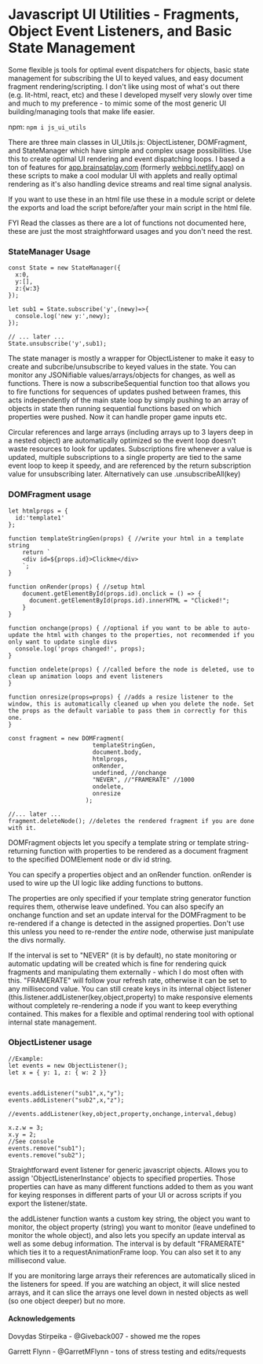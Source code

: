 # Javascript UI Utilities - Fragments, Object Event Listeners, and Basic State Management
Some flexible js tools for optimal event dispatchers for objects, basic state management for subscribing the UI to keyed values, and easy document fragment rendering/scripting. I don't like using most of what's out there (e.g. lit-html, react, etc) and these I developed myself very slowly over time and much to my preference - to mimic some of the most generic UI building/managing tools that make life easier.

npm: `npm i js_ui_utils`

There are three main classes in UI_Utils.js: ObjectListener, DOMFragment, and StateManager which have simple and complex usage possibilities. Use this to create optimal UI rendering and event dispatching loops. I based a ton of features for [app.brainsatplay.com](app.brainsatplay.com) (formerly [webbci.netlify.app](webbci.netlify.app)) on these scripts to make a cool modular UI with applets and really optimal rendering as it's also handling device streams and real time signal analysis.

If you want to use these in an html file use these in a module script or delete the exports and load the script before/after your main script in the html file.

FYI Read the classes as there are a lot of functions not documented here, these are just the most straightforward usages and you don't need the rest.

### StateManager Usage
```
const State = new StateManager({
  x:0,
  y:[],
  z:{w:3}
});

let sub1 = State.subscribe('y',(newy)=>{
  console.log('new y:',newy);
});

// ... later ...   
State.unsubscribe('y',sub1);
```
The state manager is mostly a wrapper for ObjectListener to make it easy to create and subcribe/unsubscribe to keyed values in the state. You can monitor any JSONifiable values/arrays/objects for changes, as well as functions. There is now a subscribeSequential function too that allows you to fire functions for sequences of updates pushed between frames, this acts independently of the main state loop by simply pushing to an array of objects in state then running sequential functions based on which properties were pushed. Now it can handle proper game inputs etc.

Circular references and large arrays (including arrays up to 3 layers deep in a nested object) are automatically optimized so the event loop doesn't waste resources to look for updates. Subscriptions fire whenever a value is updated, multiple subscriptions to a single property are tied to the same event loop to keep it speedy, and are referenced by the return subscription value for unsubscribing later. Alternatively can use .unsubscribeAll(key)

### DOMFragment usage
```
let htmlprops = {
  id:'template1'
};

function templateStringGen(props) { //write your html in a template string
    return `
    <div id=${props.id}>Clickme</div>
    `;
}

function onRender(props) { //setup html
    document.getElementById(props.id).onclick = () => { 
      document.getElementById(props.id).innerHTML = "Clicked!"; 
    }
}

function onchange(props) { //optional if you want to be able to auto-update the html with changes to the properties, not recommended if you only want to update single divs
  console.log('props changed!', props);
}

function ondelete(props) { //called before the node is deleted, use to clean up animation loops and event listeners
}

function onresize(props=props) { //adds a resize listener to the window, this is automatically cleaned up when you delete the node. Set the props as the default variable to pass them in correctly for this one.
}

const fragment = new DOMFragment(
                        templateStringGen,
                        document.body,
                        htmlprops,
                        onRender,
                        undefined, //onchange
                        "NEVER", //"FRAMERATE" //1000
                        ondelete,
                        onresize
                      ); 
                      
//... later ...
fragment.deleteNode(); //deletes the rendered fragment if you are done with it.

```
DOMFragment objects let you specify a template string or template string-returning function with properties to be rendered as a document fragment to the specified DOMElement node or div id string. 

You can specify a properties object and an onRender function. onRender is used to wire up the UI logic like adding functions to buttons. 

The properties are only specified if your template string generator function requires them, otherwise leave undefined. You can also specify an onchange function and set an update interval for the DOMFragment to be re-rendered if a change is detected in the assigned properties. Don't use this unless you need to re-render the *entire* node, otherwise just manipulate the divs normally.

If the interval is set to "NEVER" (it is by default), no state monitoring or automatic updating will be created which is fine for rendering quick fragments and manipulating them externally - which I do most often with this. "FRAMERATE" will follow your refresh rate, otherwise it can be set to any millisecond value. You can still create keys in its internal object listener (this.listener.addListener(key,object,property) to make responsive elements without completely re-rendering a node if you want to keep everything contained. This makes for a flexible and optimal rendering tool with optional internal state management.

### ObjectListener usage
```
//Example:
let events = new ObjectListener();
let x = { y: 1, z: { w: 2 }}


events.addListener("sub1",x,"y");
events.addListener("sub2",x,"z");

//events.addListener(key,object,property,onchange,interval,debug)

x.z.w = 3;
x.y = 2;
//See console
events.remove("sub1");
events.remove("sub2");

```

Straightforward event listener for generic javascript objects. Allows you to assign 'ObjectListenerInstance'  objects to specified properties. Those properties can have as many different functions added to them as you want for keying responses in different parts of your UI or across scripts if you export the listener/state.

the addListener function wants a custom key string, the object you want to monitor, the object property (string) you want to monitor (leave undefined to monitor the whole object), and also lets you specify an update interval as well as some debug information. The interval is by default "FRAMERATE" which ties it to a requestAnimationFrame loop. You can also set it to any millisecond value.

If you are monitoring large arrays their references are automatically sliced in the listeners for speed. If you are watching an object, it will slice nested arrays, and it can slice the arrays one level down in nested objects as well (so one object deeper) but no more.


#### Acknowledgements

Dovydas Stirpeika - @Giveback007 - showed me the ropes

Garrett Flynn - @GarretMFlynn - tons of stress testing and edits/requests

